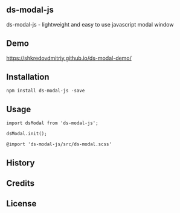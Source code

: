 ## ds-modal-js
ds-modal-js - lightweight and easy to use javascript modal window


## Demo
https://shkredovdmitriy.github.io/ds-modal-demo/

## Installation
```
npm install ds-modal-js -save
```

## Usage
```
import dsModal from 'ds-modal-js';
```
```
dsModal.init();
```
```
@import 'ds-modal-js/src/ds-modal.scss'
```


## History

## Credits

## License
